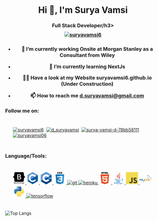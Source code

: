 <h1 align="center">Hi 👋, I'm Surya Vamsi</h1>
<h3 align="center">Full Stack Developer/h3>
<div align="center" style="padding-top:10px;padding-bottom: 10px"><a href="https://github.com/ryo-ma/github-profile-trophy"><img src="https://github-profile-trophy.vercel.app/?username=suryavamsi6&theme=onedark" alt = "suryavamsi6" /></a></div>

- 🔭 I’m currently working Onsite at Morgan Stanley as a Consultant from Wiley

- 🌱 I’m currently learning NextJs

- 👨‍💻 Have a look at my Website suryavamsi6.github.io (Under Construction)

- 📫 How to reach me **d.suryavamsi@gmail.com**

### Follow me on: 
<div style="padding:25px;">
<a href="https://dev.to/suryavamsi6" target="blank"><img align="center" src="https://cdn.jsdelivr.net/npm/simple-icons@3.0.1/icons/dev-dot-to.svg" alt="suryavamsi6" height="30" width="30" /></a>&nbsp;
<a href="https://twitter.com/d_suryavamsi" target="blank"><img align="center" src="https://cdn.jsdelivr.net/npm/simple-icons@3.0.1/icons/twitter.svg" alt="d_suryavamsi" height="30" width="30" /></a>&nbsp;
<a href="https://linkedin.com/in/surya-vamsi-d-78bb58111" target="blank"><img align="center" src="https://cdn.jsdelivr.net/npm/simple-icons@3.0.1/icons/linkedin.svg" alt="surya-vamsi-d-78bb58111" height="30" width="30" /></a>&nbsp;
<a href="https://www.reddit.com/user/suryavamsi06" targe="blank"><img align="center" src='https://cdn.jsdelivr.net/npm/simple-icons@3.0.1/icons/reddit.svg' alt='suryavamsi06' height='30' width="30"></a>
</div>

### Language/Tools:
<p style="padding:25px;" align="left"> 
    <a href="https://getbootstrap.com" target="_blank"> <img src="https://raw.githubusercontent.com/devicons/devicon/master/icons/bootstrap/bootstrap-plain-wordmark.svg" alt="bootstrap" width="40" height="40"/> </a> 
    <a href="https://www.cprogramming.com/" target="_blank"> <img src="https://raw.githubusercontent.com/devicons/devicon/master/icons/c/c-original.svg" alt="c" width="40" height="40"/> </a> 
    <a href="https://www.w3schools.com/cpp/" target="_blank"> <img src="https://raw.githubusercontent.com/devicons/devicon/master/icons/cplusplus/cplusplus-original.svg" alt="cplusplus" width="40" height="40"/> </a> 
    <a href="https://www.w3schools.com/css/" target="_blank"> <img src="https://raw.githubusercontent.com/devicons/devicon/master/icons/css3/css3-original-wordmark.svg" alt="css3" width="40" height="40"/> </a> 
    <a href="https://git-scm.com/" target="_blank"> <img src="https://www.vectorlogo.zone/logos/git-scm/git-scm-icon.svg" alt="git" width="40" height="40"/> </a>   
    <a href="https://heroku.com" target="_blank"> <img src="https://www.vectorlogo.zone/logos/heroku/heroku-icon.svg" alt="heroku" width="40" height="40"/> </a> 
    <a href="https://www.w3.org/html/" target="_blank"> <img src="https://raw.githubusercontent.com/devicons/devicon/master/icons/html5/html5-original-wordmark.svg" alt="html5" width="40" height="40"/> </a> 
    <a href="https://www.java.com" target="_blank"> <img src="https://raw.githubusercontent.com/devicons/devicon/master/icons/java/java-original.svg" alt="java" width="40" height="40"/> </a> 
    <a href="https://developer.mozilla.org/en-US/docs/Web/JavaScript" target="_blank"> <img src="https://raw.githubusercontent.com/devicons/devicon/master/icons/javascript/javascript-original.svg" alt="javascript" width="40" height="40"/> </a>   
    <a href="https://www.mysql.com/" target="_blank"> <img src="https://raw.githubusercontent.com/devicons/devicon/master/icons/mysql/mysql-original-wordmark.svg" alt="mysql" width="40" height="40"/> 
    <a href="https://www.python.org" target="_blank"> <img src="https://raw.githubusercontent.com/devicons/devicon/master/icons/python/python-original.svg" alt="python" width="40" height="40"/> </a> 
    <a href="https://www.tensorflow.org" target="_blank"> <img src="https://www.vectorlogo.zone/logos/tensorflow/tensorflow-icon.svg" alt="tensorflow" width="40" height="40"/> </a> 
</p>

![Top Langs](https://github-readme-stats.vercel.app/api/top-langs/?username=suryavamsi6&theme=dark)
